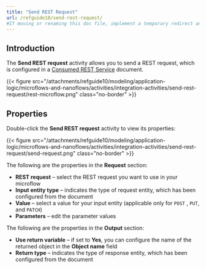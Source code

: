 ```yaml
---
title: "Send REST Request"
url: /refguide10/send-rest-request/
#If moving or renaming this doc file, implement a temporary redirect and let the respective team know they should update the URL in the product. See Mapping to Products for more details.
---
```


## Introduction

The **Send REST request** activity allows you to send a REST request, which is configured in a [Consumed REST Service](/refguide10/consumed-rest-service/) document.

{{< figure src="/attachments/refguide10/modeling/application-logic/microflows-and-nanoflows/activities/integration-activities/send-rest-request/rest-microflow.png" class="no-border" >}}

## Properties 

Double-click the **Send REST request** activity to view its properties:

{{< figure src="/attachments/refguide10/modeling/application-logic/microflows-and-nanoflows/activities/integration-activities/send-rest-request/send-request.png" class="no-border" >}}

The following are the properties in the **Request** section:

* **REST request** – select the REST request you want to use in your microflow
* **Input entity type** – indicates the type of request entity, which has been configured from the document
* **Value** – select a value for your input entity (applicable only for `POST` , `PUT`, and `PATCH`)
* **Parameters** – edit the parameter values

The following are the properties in the **Output** section:

* **Use return variable** – if set to **Yes**, you can configure the name of the returned object in the **Object name** field 
* **Return type** – indicates the type of response entity, which has been configured from the document 
